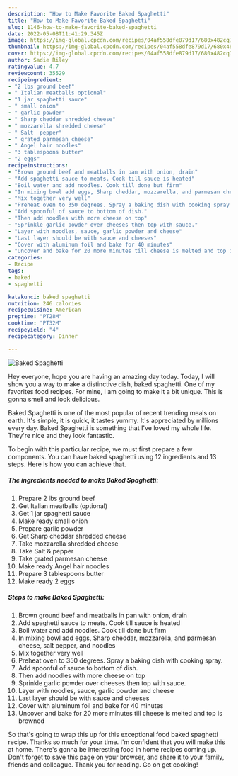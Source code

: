 ```yaml
---
description: "How to Make Favorite Baked Spaghetti"
title: "How to Make Favorite Baked Spaghetti"
slug: 1146-how-to-make-favorite-baked-spaghetti
date: 2022-05-08T11:41:29.345Z
image: https://img-global.cpcdn.com/recipes/04af558dfe879d17/680x482cq70/baked-spaghetti-recipe-main-photo.jpg
thumbnail: https://img-global.cpcdn.com/recipes/04af558dfe879d17/680x482cq70/baked-spaghetti-recipe-main-photo.jpg
cover: https://img-global.cpcdn.com/recipes/04af558dfe879d17/680x482cq70/baked-spaghetti-recipe-main-photo.jpg
author: Sadie Riley
ratingvalue: 4.7
reviewcount: 35529
recipeingredient:
- "2 lbs ground beef"
- " Italian meatballs optional"
- "1 jar spaghetti sauce"
- " small onion"
- " garlic powder"
- " Sharp cheddar shredded cheese"
- " mozzarella shredded cheese"
- " Salt  pepper"
- " grated parmesan cheese"
- " Angel hair noodles"
- "3 tablespoons butter"
- "2 eggs"
recipeinstructions:
- "Brown ground beef and meatballs in pan with onion, drain"
- "Add spaghetti sauce to meats. Cook till sauce is heated"
- "Boil water and add noodles. Cook till done but firm"
- "In mixing bowl add eggs, Sharp cheddar, mozzarella, and parmesan cheese, salt pepper, and noodles"
- "Mix together very well"
- "Preheat oven to 350 degrees. Spray a baking dish with cooking spray."
- "Add spoonful of sauce to bottom of dish."
- "Then add noodles with more cheese on top"
- "Sprinkle garlic powder over cheeses then top with sauce."
- "Layer with noodles, sauce, garlic powder and cheese"
- "Last layer should be with sauce and cheeses"
- "Cover with aluminum foil and bake for 40 minutes"
- "Uncover and bake for 20 more minutes till cheese is melted and top is browned"
categories:
- Recipe
tags:
- baked
- spaghetti

katakunci: baked spaghetti 
nutrition: 246 calories
recipecuisine: American
preptime: "PT28M"
cooktime: "PT32M"
recipeyield: "4"
recipecategory: Dinner

---
```



![Baked Spaghetti](https://img-global.cpcdn.com/recipes/04af558dfe879d17/680x482cq70/baked-spaghetti-recipe-main-photo.jpg)

Hey everyone, hope you are having an amazing day today. Today, I will show you a way to make a distinctive dish, baked spaghetti. One of my favorites food recipes. For mine, I am going to make it a bit unique. This is gonna smell and look delicious.

Baked Spaghetti is one of the most popular of recent trending meals on earth. It's simple, it is quick, it tastes yummy. It's appreciated by millions every day. Baked Spaghetti is something that I've loved my whole life. They're nice and they look fantastic.




To begin with this particular recipe, we must first prepare a few components. You can have baked spaghetti using 12 ingredients and 13 steps. Here is how you can achieve that.

<!--inarticleads1-->

##### The ingredients needed to make Baked Spaghetti:

1. Prepare 2 lbs ground beef
1. Get  Italian meatballs (optional)
1. Get 1 jar spaghetti sauce
1. Make ready  small onion
1. Prepare  garlic powder
1. Get  Sharp cheddar shredded cheese
1. Take  mozzarella shredded cheese
1. Take  Salt &amp; pepper
1. Take  grated parmesan cheese
1. Make ready  Angel hair noodles
1. Prepare 3 tablespoons butter
1. Make ready 2 eggs




<!--inarticleads2-->

##### Steps to make Baked Spaghetti:

1. Brown ground beef and meatballs in pan with onion, drain
1. Add spaghetti sauce to meats. Cook till sauce is heated
1. Boil water and add noodles. Cook till done but firm
1. In mixing bowl add eggs, Sharp cheddar, mozzarella, and parmesan cheese, salt pepper, and noodles
1. Mix together very well
1. Preheat oven to 350 degrees. Spray a baking dish with cooking spray.
1. Add spoonful of sauce to bottom of dish.
1. Then add noodles with more cheese on top
1. Sprinkle garlic powder over cheeses then top with sauce.
1. Layer with noodles, sauce, garlic powder and cheese
1. Last layer should be with sauce and cheeses
1. Cover with aluminum foil and bake for 40 minutes
1. Uncover and bake for 20 more minutes till cheese is melted and top is browned




So that's going to wrap this up for this exceptional food baked spaghetti recipe. Thanks so much for your time. I'm confident that you will make this at home. There's gonna be interesting food in home recipes coming up. Don't forget to save this page on your browser, and share it to your family, friends and colleague. Thank you for reading. Go on get cooking!
